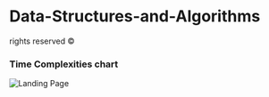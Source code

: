 # Data-Structures-and-Algorithms

rights reserved © 

### Time Complexities chart
![Landing Page](https://miro.medium.com/max/528/1*MgjJMHHTbWjtq0WzK5m6Ug.png)
